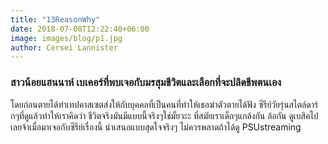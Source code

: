 ```yaml
---
title: "13ReasonWhy"
date: 2018-07-08T12:22:40+06:00
image: images/blog/p1.jpg
author: Cersei Lannister
---
```


### สาวน้อยแฮนนาห์ เบเคอร์ที่พบเจอกับมรสุมชีวิตและเลือกที่จะปลิดชีพตนเอง

โดยก่อนตายได้ทำเทปคาสเซตส่งให้กับบุคคลที่เป็นคนที่ทำให้เธอฆ่าตัวตายได้ฟัง
ซีรีย์วัยรุ่นสไตล์ดาร์กๆที่ดูแล้วทำให้เราคิดว่า ชีวิตจริงมันมีแบบนี้จริงๆใช่มั้ยวะะ ที่สมัยเราเด็กๆแกล้งกัน ล้อกัน ดูเบสิคไปเลยจ้าเมื่อมาเจอกับซีรีย์เรื่องนี้ นำเสนอแบบสุดใจจริงๆ ไม่ควรพลาดถ้าได้ดู PSUstreaming
